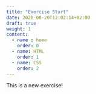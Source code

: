 ```yaml
---
title: "Exercise Start"
date: 2020-08-20T12:02:14+02:00
draft: true
weight: 1
content:
  - name : home
    order: 0
  - name: HTML
    order: 1
  - name: CSS
    order: 2
---
```


This is a new exercise!